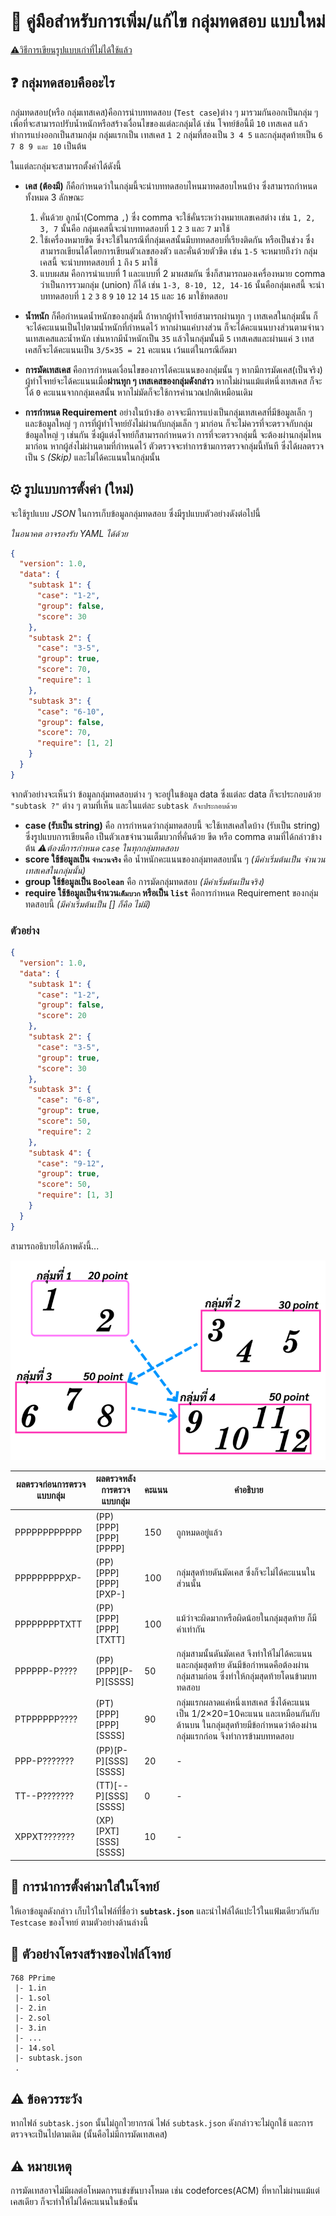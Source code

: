 # 🔗 คู่มือสำหรับการเพิ่ม/แก้ไข กลุ่มทดสอบ แบบใหม่

[⚠️วิธีการเขียนรูปแบบเก่าที่ไม่ได้ใช้แล้ว](/Problem/SubtaskOld.md)

## ❓ กลุ่มทดสอบคืออะไร

กลุ่มทดสอบ(หรือ กลุ่มเทสเคส)คือการนำบททดสอบ (`Test case`)ต่าง ๆ มารวมกันออกเป็นกลุ่ม ๆ เพื่อที่จะสามารถปรับน้ำหนักหรือสร้างเงื่อนไขของแต่ละกลุ่มได้ เช่น โจทย์ข้อนี้มี `10` เทสเคส แล้วทำการแบ่งออกเป็นสามกลุ่ม กลุ่มแรกเป็น เทสเคส `1 2` กลุ่มที่สองเป็น `3 4 5` และกลุ่มสุดท้ายเป็น `6 7 8 9 และ 10` เป็นต้น

ในแต่ละกลุ่มจะสามารถตั้งค่าได้ดังนี้

- **เคส (ต้องมี)**
  ก็คือกำหนดว่าในกลุ่มนี้จะนำบททดสอบไหนมาทดสอบไหนบ้าง ซึ่งสามารถกำหนดทั้งหมด 3 ลักษณะ

  1. คั่นด้วย ลูกน้ำ(Comma `,`) ซึ่ง comma จะใช้คั่นระหว่างหมายเลขเคสต่าง เช่น `1, 2, 3, 7` นั้นคือ กลุ่มเคสนี้จะนำบททดสอบที่ `1` `2` `3` และ `7` มาใช้
  2. ใช้เครื่องหมายขีด ซึ่งจะใช้ในกรณีที่กลุ่มเคสนั้นมีบททดสอบที่เรียงติดกัน หรือเป็นช่วง ซึ่งสามารถเขียนได้โดยการเขียนตัวเลขสองตัว และคั่นด้วยตัวขีด เช่น `1-5` จะหมายถึงว่า กลุ่มเคสนี้ จะนำบททดสอบที่ `1` ถึง `5` มาใช้
  3. แบบผสม คือการนำแบบที่ 1 และแบบที่ 2 มาผสมกัน ซึ่งก็สามารถมองเครื่องหมาย comma ว่าเป็นการรวมกลุ่ม (union) ก็ได้ เช่น
     `1-3, 8-10, 12, 14-16` นั้นคือกลุ่มเคสนี้ จะนำบททดสอบที่ `1` `2` `3` `8` `9` `10` `12` `14` `15` และ `16` มาใช้ทดสอบ

- **น้ำหนัก**
  ก็คือกำหนดน้ำหนักของกลุ่มนี้ ถ้าหากผู้ทำโจทย์สามารถผ่านทุก ๆ เทสเคสในกลุ่มนั้น ก็จะได้คะแนนเป็นไปตามน้ำหนักที่กำหนดไว้ หากผ่านแค่บางส่วน ก็จะได้คะแนนบางส่วนตามจำนวนเทสเคสและน้ำหนัก เช่นหากมีน้ำหนักเป็น `35` แล้วในกลุ่มนั้นมี `5` เทสเคสและผ่านแค่ `3` เทสเคสก็จะได้คะแนนเป็น `3/5×35 = 21` คะแนน เว้นแต่ในกรณีถัดมา

- **การมัดเทสเคส**
  คือการกำหนดเงื่อนไขของการได้คะแนนของกลุ่มนั้น ๆ หากมีการมัดเคส(เป็นจริง) ผู้ทำโจทย์จะได้คะแนนเมื่อ**ผ่านทุก ๆ เทสเคสของกลุ่มดังกล่าว** หากไม่ผ่านแม้แต่หนึ่งเทสเคส ก็จะได้ `0` คะแนนจากกลุ่มเคสนั้น หากไม่มัดก็จะใช้การคำนวณปกติเหมือนเดิม

- **การกำหนด Requirement**
  อย่างในบ้างข้อ อาจจะมีการแบ่งเป็นกลุ่มเทสเคสที่มีข้อมูลเล็ก ๆ และข้อมูลใหญ่ ๆ การที่ผู้ทำโจทย์ยังไม่ผ่านกับกลุ่มเล็ก ๆ มาก่อน ก็จะไม่ควรที่จะตรวจกับกลุ่มข้อมูลใหญ่ ๆ เช่นกัน ซึ่งผู้แต่งโจทย์ก็สามารถกำหนดว่า การที่จะตรวจกลุ่มนี้ จะต้องผ่านกลุ่มไหนมาก่อน หากผู้ส่งไม่ผ่านตามที่กำหนดไว้ ตัวตรวจจะทำการข้ามการตรวจกลุ่มนี้ทันที ซึ่งได้ผลตรวจเป็น `S` _(Skip)_ และไม่ได้คะแนนในกลุ่มนั้น

## ⚙ รูปแบบการตั้งค่า (ใหม่)

จะใช้รูปแบบ _JSON_ ในการเก็บข้อมูลกลุ่มทดสอบ ซึ่งมีรูปแบบตัวอย่างดังต่อไปนี้

_ในอนาคต อาจรองรับ YAML ได้ด้วย_

```json
{
  "version": 1.0,
  "data": {
    "subtask 1": {
      "case": "1-2",
      "group": false,
      "score": 30
    },
    "subtask 2": {
      "case": "3-5",
      "group": true,
      "score": 70,
      "require": 1
    },
    "subtask 3": {
      "case": "6-10",
      "group": false,
      "score": 70,
      "require": [1, 2]
    }
  }
}
```

จากตัวอย่างจะเห็นว่า ข้อมูลกลุ่มทดสอบต่าง ๆ จะอยู่ในข้อมูล data ซึ่งแต่ละ data ก็จะประกอบด้วย `"subtask ?"` ต่าง ๆ ตามที่เห็น และในแต่ละ `subtask ก็จะประกอบด้วย`

- **case (รับเป็น string)**
  คือ การกำหนดว่ากลุ่มทดสอบนี้ จะใช้เทสเคสใดบ้าง (รับเป็น string) ซึ่งรูปแบบการเขียนคือ เป็นตัวเลขจำนวนเต็มบวกที่คั่นด้วย ขีด หรือ comma ตามที่ได้กล่าวข้างต้น
  _⚠️ต้องมีการกำหนด `case` ในทุกกลุ่มทดสอบ_
- **score ใช้ข้อมูลเป็น `จำนวนจริง`**
  คือ น้ำหนักคะแนนของกลุ่มทดสอบนั้น ๆ
  _(มีค่าเริ่มต้นเป็น จำนวนเทสเคสในกลุ่มนั้น)_
- **group ใช้ข้อมูลเป็น `Boolean`**
  คือ การมัดกลุ่มทดสอบ
  _(มีค่าเริ่มต้นเป็นจริง)_
- **require ใช้ข้อมูลเป็นจำนวน`เต็มบวก` หรือเป็น `list`**
  คือการกำหนด Requirement ของกลุ่มทดสอบนี้
  _(มีค่าเริ่มต้นเป็น [] ก็คือ ไม่มี)_

### ตัวอย่าง

```json
{
  "version": 1.0,
  "data": {
    "subtask 1": {
      "case": "1-2",
      "group": false,
      "score": 20
    },
    "subtask 2": {
      "case": "3-5",
      "group": true,
      "score": 30
    },
    "subtask 3": {
      "case": "6-8",
      "group": true,
      "score": 50,
      "require": 2
    },
    "subtask 4": {
      "case": "9-12",
      "group": true,
      "score": 50,
      "require": [1, 3]
    }
  }
}
```

สามารถอธิบายได้ภาพดังนี้...

![ตัวอย่างภาพ](/res/Subtask/Example.png)

| ผลตรวจก่อนการตรวจแบบกลุ่ม | ผลตรวจหลังการตรวจแบบกลุ่ม | คะแนน | คำอธิบาย                                                                                                                                             |
| ------------------------- | ------------------------- | ----- | ---------------------------------------------------------------------------------------------------------------------------------------------------- |
| PPPPPPPPPPPP              | (PP)\[PPP]\[PPP]\[PPPP]   | 150   | ถูกหมดอยู่แล้ว                                                                                                                                       |
| PPPPPPPPPXP-              | (PP)\[PPP]\[PPP]\[PXP-]   | 100   | กลุ่มสุดท้ายดันมัดเคส ซึ่งก็จะไม่ได้คะแนนในส่วนนั้น                                                                                                  |
| PPPPPPPPTXTT              | (PP)\[PPP]\[PPP]\[TXTT]   | 100   | แม้ว่าจะผิดมากหรือผิดน้อยในกลุ่มสุดท้าย ก็มีค่าเท่ากัน                                                                                               |
| PPPPPP-P????              | (PP)\[PPP]\[P-P]\[SSSS]   | 50    | กลุ่มสามนั้นดันมัดเคส จึงทำให้ไม่ได้คะแนน และกลุ่มสุดท้าย ดันมีข้อกำหนดคือต้องผ่านกลุ่มสามก่อน ซึ่งทำให้กลุ่มสุดท้ายโดนข้ามบททดสอบ                   |
| PTPPPPPP????              | (PT)\[PPP]\[PPP]\[SSSS]   | 90    | กลุ่มแรกผลาดแค่หนึ่งเทสเคส ซึ่งได้คะแนนเป็น 1/2×20=10คะแนน และเหมือนกันกับด้านบน ในกลุ่มสุดท้ายมีข้อกำหนดว่าต้องผ่านกลุ่มแรกก่อน จึงทำการข้ามบททดสอบ |
| PPP-P???????              | (PP)\[P-P]\[SSS]\[SSSS]   | 20    | -                                                                                                                                                    |
| TT--P???????              | (TT)\[--P]\[SSS]\[SSSS]   | 0     | -                                                                                                                                                    |
| XPPXT???????              | (XP)\[PXT]\[SSS]\[SSSS]   | 10    | -                                                                                                                                                    |

## 📃 การนำการตั้งค่ามาใส่ในโจทย์

ให้เอาข้อมูลดังกล่าว เก็บไว้ในไฟล์ที่ชื่อว่า **`subtask.json`** และนำไฟล์ได้แปะไว้ในแฟ้มเดียวกันกับ `Testcase` ของโจทย์ ตามตัวอย่างด้านล่างนี้

## 📁 ตัวอย่างโครงสร้างของไฟล์โจทย์

```
768 PPrime
 |- 1.in
 |- 1.sol
 |- 2.in
 |- 2.sol
 |- 3.in
 |- ...
 |- 14.sol
 |- subtask.json
 .
```

## ⚠ ข้อควรระวัง

หากไฟล์ `subtask.json` นั้นไม่ถูกไวยากรณ์ ไฟล์ `subtask.json` ดังกล่าวจะไม่ถูกใช้ และการตรวจจะเป็นไปตามเดิม (นั้นคือไม่มีการมัดเทสเคส)

## ⚠ หมายเหตุ

การมัดเทสอาจไม่มีผลต่อโหมดการแข่งขันบางโหมด เช่น codeforces(ACM) ที่หากไม่ผ่านแม้แต่เคสเดียว ก็จะทำให้ไม่ได้คะแนนในข้อนั้น
